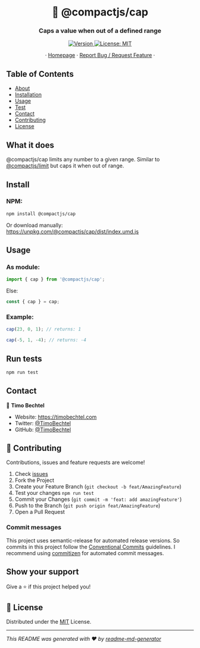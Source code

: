 <h1 align="center">🧢 @compactjs/cap</h1>
<h3 align="center">Caps a value when out of a defined range</h3>
<p align="center">
  <a href="https://www.npmjs.com/package/@compactjs/cap" target="_blank">
    <img alt="Version" src="https://img.shields.io/npm/v/@compactjs/cap.svg">
  </a>
  <a href="https://github.com/CompactJS/cap/blob/main/LICENSE" target="_blank">
    <img alt="License: MIT" src="https://img.shields.io/github/license/CompactJS/cap" />
  </a>
</p>
<p align="center">
  ·
  <a href="https://github.com/CompactJS/cap#readme">Homepage</a>
  ·
  <a href="https://github.com/CompactJS/cap/issues">Report Bug / Request Feature</a>
  ·
</p>

## Table of Contents

- [About](#What-it-does)
- [Installation](#Install)
- [Usage](#usage)
- [Test](#run-tests)
- [Contact](#contact)
- [Contributing](#Contributing)
- [License](#license)

## What it does

@compactjs/cap limits any number to a given range.
Similar to [@compactjs/limit](https://github.com/CompactJS/limit) but caps it when out of range.

## Install

### NPM:

```sh
npm install @compactjs/cap
```

Or download manually: <https://unpkg.com/@compactjs/cap/dist/index.umd.js>

## Usage

### As module:

```javascript
import { cap } from '@compactjs/cap';
```

Else:

```javascript
const { cap } = cap;
```

### Example:

```javascript
cap(23, 0, 1); // returns: 1

cap(-5, 1, -4); // returns: -4
```

## Run tests

```sh
npm run test
```

## Contact

👤 **Timo Bechtel**

- Website: https://timobechtel.com
- Twitter: [@TimoBechtel](https://twitter.com/TimoBechtel)
- GitHub: [@TimoBechtel](https://github.com/TimoBechtel)

## 🤝 Contributing

Contributions, issues and feature requests are welcome!<br />

1. Check [issues](https://github.com/CompactJS/cap/issues)
1. Fork the Project
1. Create your Feature Branch (`git checkout -b feat/AmazingFeature`)
1. Test your changes `npm run test`
1. Commit your Changes (`git commit -m 'feat: add amazingFeature'`)
1. Push to the Branch (`git push origin feat/AmazingFeature`)
1. Open a Pull Request

### Commit messages

This project uses semantic-release for automated release versions. So commits in this project follow the [Conventional Commits](https://www.conventionalcommits.org/en/v1.0.0-beta.2/) guidelines. I recommend using [commitizen](https://github.com/commitizen/cz-cli) for automated commit messages.

## Show your support

Give a ⭐️ if this project helped you!

## 📝 License

Distributed under the [MIT](https://github.com/CompactJS/cap/blob/main/LICENSE) License.

---

_This README was generated with ❤️ by [readme-md-generator](https://github.com/kefranabg/readme-md-generator)_
